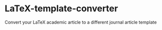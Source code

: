 # LaTeX-template-converter
Convert your LaTeX academic article to a different journal article template
